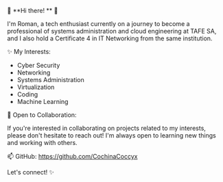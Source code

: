 👋 **Hi there! ** 👋

I'm Roman, a tech enthusiast currently on a journey to become a professional of systems administration and cloud engineering ️at TAFE SA, and I also hold a Certificate 4 in IT Networking from the same institution.

✨ My Interests:

- Cyber Security
- Networking
- Systems Administration
- Virtualization
- Coding
- Machine Learning

👀 Open to Collaboration: 

If you're interested in collaborating on projects related to my interests, please don't hesitate to reach out!  I'm always open to learning new things and working with others.

📫 GitHub: https://github.com/CochinaCoccyx

Let's connect! ✨

